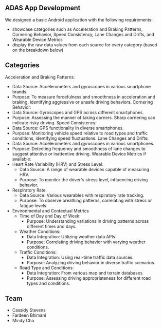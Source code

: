 ADAS App Development
--------------------------------
We designed a basic Android application with the following requirements:
- showcase categories such as Acceleration and Braking Patterns, Cornering Behavior, Speed Consistency, Lane Changes and Drifts, and Wearable Device Metrics
- display the raw data values from each source for every category (based on the breakdown below)
  
Categories
---------------------------------
Acceleration and Braking Patterns:
- Data Source: Accelerometers and gyroscopes in various smartphone brands.
- Purpose: To measure forcefulness and smoothness in acceleration and braking, identifying aggressive or unsafe driving behaviors.
Cornering Behavior:
- Data Source: Gyroscopes and GPS across different smartphones.
- Purpose: Assessing the manner of taking corners. Sharp cornering can indicate risky driving.
Speed Consistency:
- Data Source: GPS functionality in diverse smartphones.
- Purpose: Monitoring vehicle speed relative to road types and traffic conditions, identifying speed fluctuations.
Lane Changes and Drifts:
- Data Source: Accelerometers and gyroscopes in various smartphones.
- Purpose: Detecting frequency and smoothness of lane changes to suggest attentive or inattentive driving.
Wearable Device Metrics if available:
- Heart Rate Variability (HRV) and Stress Level:
  - Data Source: A range of wearable devices capable of measuring HRV.
  - Purpose: To monitor the driver's stress level, influencing driving behavior.
- Respiratory Rate:
  - Data Source: Various wearables with respiratory rate tracking.
  - Purpose: To observe breathing patterns, correlating with stress or fatigue levels.
- Environmental and Contextual Metrics
  - Time of Day and Day of Week:
    - Purpose: Understanding variations in driving patterns across different times and days.
  - Weather Conditions:
    - Data Integration: Utilizing weather data APIs.
    - Purpose: Correlating driving behavior with varying weather conditions.
  - Traffic Conditions:
    - Data Integration: Using real-time traffic data sources.
    - Purpose: Analyzing driving behavior in diverse traffic scenarios.
  - Road Type and Conditions:
    - Data Integration: From various map and terrain databases.
    - Purpose: Assessing driving appropriateness for different road types and conditions.

Team
---------------------------------
- Cassidy Stevens
- Fardeen Bhimani
- Mindy Cha
